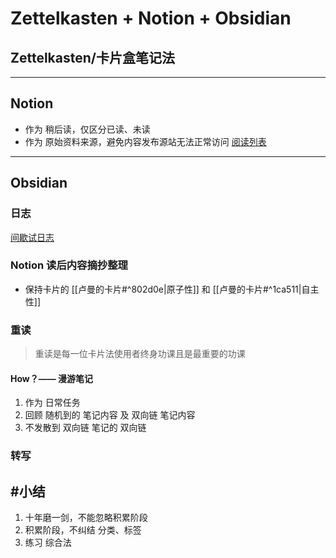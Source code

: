 # Zettelkasten + Notion + Obsidian



## Zettelkasten/卡片盒笔记法


---
## Notion
* 作为 稍后读，仅区分已读、未读 
* 作为 原始资料来源，避免内容发布源站无法正常访问
[阅读列表](https://www.notion.so/2fd9aff1cece461a92e17d67ab8b8c26?v=ce4ceb21763a4dc4a289f21377718bf4)


---
## Obsidian
### 日志
[间歇试日志](https://www.notion.so/Obsidian-295bdf27c4d049d3a5dd30269e3b6ab9)

### Notion 读后内容摘抄整理
* 保持卡片的 [[卢曼的卡片#^802d0e|原子性]] 和 [[卢曼的卡片#^1ca511|自主性]]



### 重读
> 重读是每一位卡片法使用者终身功课且是最重要的功课

#### How？—— 漫游笔记
1. 作为 日常任务
2. 回顾 随机到的 笔记内容 及 双向链 笔记内容
3. 不发散到 双向链 笔记的 双向链


### 转写


## #小结 
1. 十年磨一剑，不能忽略积累阶段
2. 积累阶段，不纠结 分类、标签
3. 练习 综合法 